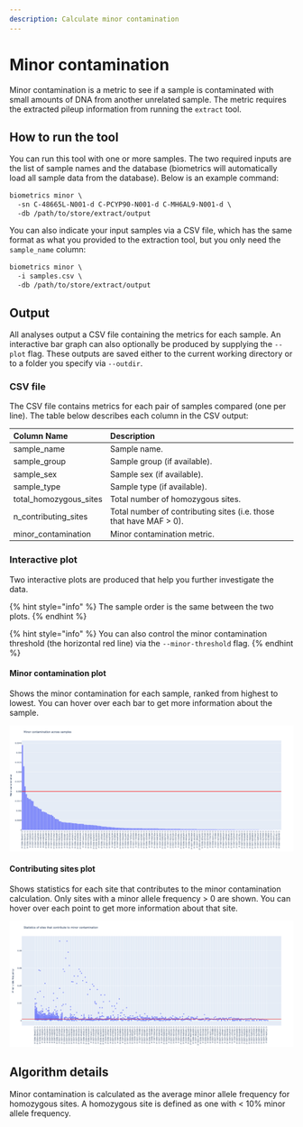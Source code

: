 ```yaml
---
description: Calculate minor contamination
---
```


# Minor contamination

Minor contamination is a metric to see if a sample is contaminated with small amounts of DNA from another unrelated sample. The metric requires the extracted pileup information from running the `extract` tool.

## How to run the tool

You can run this tool with one or more samples. The two required inputs are the list of sample names and the database \(biometrics will automatically load all sample data from the database\). Below is an example command:

```text
biometrics minor \
  -sn C-48665L-N001-d C-PCYP90-N001-d C-MH6AL9-N001-d \
  -db /path/to/store/extract/output
```

You can also indicate your input samples via a CSV file, which has the same format as what you provided to the extraction tool, but you only need the `sample_name` column:

```text
biometrics minor \
  -i samples.csv \
  -db /path/to/store/extract/output
```

## Output

All analyses output a CSV file containing the metrics for each sample. An interactive bar graph can also optionally be produced by supplying the `--plot` flag. These outputs are saved either to the current working directory or to a folder you specify via `--outdir`.

### CSV file

The CSV file contains metrics for each pair of samples compared \(one per line\). The table below describes each column in the CSV output:

| Column Name | Description |
| :--- | :--- |
| sample\_name | Sample name. |
| sample\_group | Sample group \(if available\). |
| sample\_sex | Sample sex \(if available\). |
| sample\_type | Sample type \(if available\). |
| total\_homozygous\_sites | Total number of homozygous sites. |
| n\_contributing\_sites | Total number of contributing sites \(i.e. those that have MAF &gt; 0\). |
| minor\_contamination | Minor contamination metric. |

### Interactive plot

Two interactive plots are produced that help you further investigate the data.

{% hint style="info" %}
The sample order is the same between the two plots.
{% endhint %}

{% hint style="info" %}
You can also control the minor contamination threshold \(the horizontal red line\) via the `--minor-threshold` flag.
{% endhint %}

#### Minor contamination plot

Shows the minor contamination for each sample, ranked from highest to lowest. You can hover over each bar to get more information about the sample.

![](.gitbook/assets/minor_contamination.png)

#### Contributing sites plot

Shows statistics for each site that contributes to the minor contamination calculation. Only sites with a minor allele frequency &gt; 0 are shown. You can hover over each point to get more information about that site.

![](.gitbook/assets/minor_contamination_sites.png)

## Algorithm details

Minor contamination is calculated as the average minor allele frequency for homozygous sites. A homozygous site is defined as one with &lt; 10% minor allele frequency.

